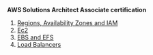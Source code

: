 **AWS Solutions Architect Associate certification**

1. [Regions, Availability Zones and IAM](regions_az_iam.md)
2. [Ec2](ec2.md)
3. [EBS and EFS](ebs_efs.md)
4. [Load Balancers](load_balancers.md)
